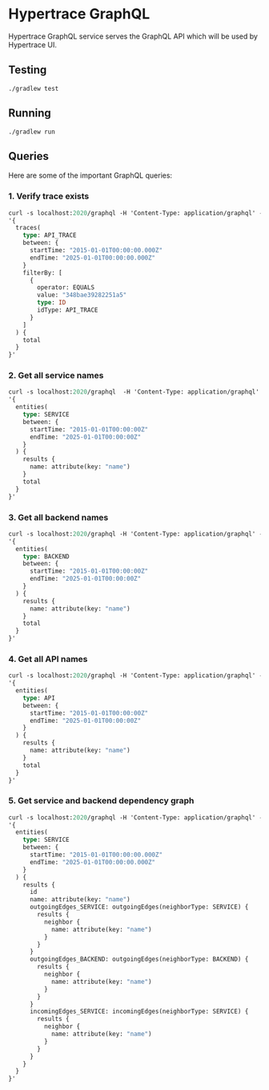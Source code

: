 # Hypertrace GraphQL
Hypertrace GraphQL service serves the GraphQL API which will be used by Hypertrace UI.

## Testing

`./gradlew test`

## Running

`./gradlew run`

## Queries
Here are some of the important GraphQL queries:


### 1. Verify trace exists

```graphql
curl -s localhost:2020/graphql -H 'Content-Type: application/graphql' -d \
'{
  traces(
    type: API_TRACE
    between: {
      startTime: "2015-01-01T00:00:00.000Z"
      endTime: "2025-01-01T00:00:00.000Z"
    }
    filterBy: [
      {
        operator: EQUALS
        value: "348bae39282251a5"
        type: ID
        idType: API_TRACE
      }
    ]
  ) {
    total
  }
}'
```


### 2. Get all service names

```graphql
curl -s localhost:2020/graphql  -H 'Content-Type: application/graphql' -d \
'{
  entities(
    type: SERVICE 
    between: {
      startTime: "2015-01-01T00:00:00Z"
      endTime: "2025-01-01T00:00:00Z"
    }
  ) {
    results {
      name: attribute(key: "name")
    }
    total
  }
}'
```

### 3. Get all backend names

```graphql
curl -s localhost:2020/graphql -H 'Content-Type: application/graphql' -d \
'{
  entities(
    type: BACKEND
    between: {
      startTime: "2015-01-01T00:00:00Z"
      endTime: "2025-01-01T00:00:00Z"
    }
  ) {
    results {
      name: attribute(key: "name")
    }
    total
  }
}'
```

### 4. Get all API names

```graphql
curl -s localhost:2020/graphql -H 'Content-Type: application/graphql' -d \
'{
  entities(
    type: API
    between: {
      startTime: "2015-01-01T00:00:00Z"
      endTime: "2025-01-01T00:00:00Z"
    }
  ) {
    results {
      name: attribute(key: "name")
    }
    total
  }
}'
```

### 5. Get service and backend dependency graph

```graphql
curl -s localhost:2020/graphql -H 'Content-Type: application/graphql' -d \
'{
  entities(
    type: SERVICE
    between: {
      startTime: "2015-01-01T00:00:00.000Z"
      endTime: "2025-01-01T00:00:00.000Z"
    }
  ) {
    results {
      id
      name: attribute(key: "name")
      outgoingEdges_SERVICE: outgoingEdges(neighborType: SERVICE) {
        results {
          neighbor {
            name: attribute(key: "name")
          }
        }
      }
      outgoingEdges_BACKEND: outgoingEdges(neighborType: BACKEND) {
        results {
          neighbor {
            name: attribute(key: "name")
          }
        }
      }
      incomingEdges_SERVICE: incomingEdges(neighborType: SERVICE) {
        results {
          neighbor {
            name: attribute(key: "name")
          }
        }
      }
    }
  }
}'
```